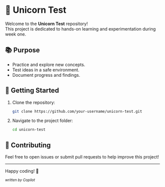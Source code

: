 # 🦄 Unicorn Test

Welcome to the **Unicorn Test** repository!  
This project is dedicated to hands-on learning and experimentation during week one.

## 📚 Purpose

- Practice and explore new concepts.
- Test ideas in a safe environment.
- Document progress and findings.

## 🚀 Getting Started

1. Clone the repository:
    ```bash
    git clone https://github.com/your-username/unicorn-test.git
    ```
2. Navigate to the project folder:
    ```bash
    cd unicorn-test
    ```

## 🤝 Contributing

Feel free to open issues or submit pull requests to help improve this project!

---

Happy coding! 🌈


<sub><i>written by Copilot</i></sub>